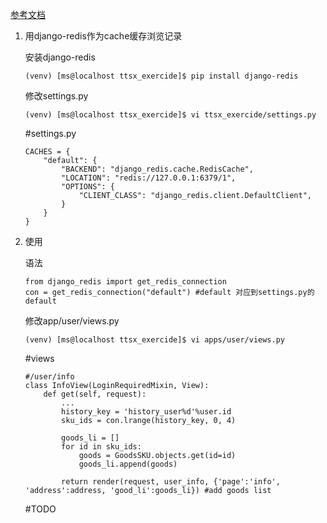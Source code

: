 [参考文档](https://django-redis-chs.readthedocs.io/zh_CN/latest/)

1. 用django-redis作为cache缓存浏览记录

   安装django-redis

   ```
   (venv) [ms@localhost ttsx_exercide]$ pip install django-redis
   ```

   修改settings.py

   ```
   (venv) [ms@localhost ttsx_exercide]$ vi ttsx_exercide/settings.py 
   ```

   #settings.py

   ```
   CACHES = {
       "default": {
           "BACKEND": "django_redis.cache.RedisCache",
           "LOCATION": "redis://127.0.0.1:6379/1",
           "OPTIONS": {
               "CLIENT_CLASS": "django_redis.client.DefaultClient",
           }
       }
   }
   ```

2. 使用

   语法

   ```
   from django_redis import get_redis_connection
   con = get_redis_connection("default") #default 对应到settings.py的default
   ```

   修改app/user/views.py

   ```
   (venv) [ms@localhost ttsx_exercide]$ vi apps/user/views.py 
   ```

   #views

   ```
   #/user/info
   class InfoView(LoginRequiredMixin, View):
       def get(self, request):
           ...
           history_key = 'history_user%d'%user.id
           sku_ids = con.lrange(history_key, 0, 4)
           
           goods_li = []
           for id in sku_ids:
               goods = GoodsSKU.objects.get(id=id)
               goods_li.append(goods)
   
           return render(request, user_info, {'page':'info', 'address':address, 'good_li':goods_li}) #add goods list
   ```

   #TODO

